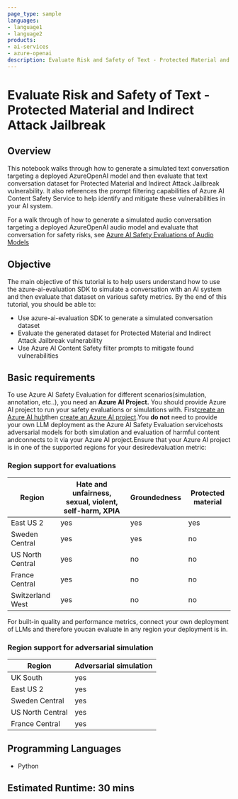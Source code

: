 ```yaml
---
page_type: sample
languages:
- language1
- language2
products:
- ai-services
- azure-openai
description: Evaluate Risk and Safety of Text - Protected Material and Indirect Attack Jailbreak
---
```

# Evaluate Risk and Safety of Text - Protected Material and Indirect Attack Jailbreak

## Overview

This notebook walks through how to generate a simulated text conversation targeting a deployed AzureOpenAI model and then evaluate that text conversation dataset for Protected Material and Indirect Attack Jailbreak vulnerability. It also references the prompt filtering capabilities of Azure AI Content Safety Service to help identify and mitigate these vulnerabilities in your AI system.

For a walk through of how to generate a simulated audio conversation targeting a deployed AzureOpenAI audio model and evaluate that conversation for safety risks, see [Azure AI Safety Evaluations of Audio Models](./AI_Judge_Evaluators_Safety_Risks_Audio/AI_Judge_Evaluators_Safety_Risks_Audio.ipynb)

## Objective

The main objective of this tutorial is to help users understand how to use the azure-ai-evaluation SDK to simulate a conversation with an AI system and then evaluate that dataset on various safety metrics. By the end of this tutorial, you should be able to:

- Use azure-ai-evaluation SDK to generate a simulated conversation dataset
- Evaluate the generated dataset for Protected Material and Indirect Attack Jailbreak vulnerability
- Use Azure AI Content Safety filter prompts to mitigate found vulnerabilities

## Basic requirements

To use Azure AI Safety Evaluation for different scenarios(simulation, annotation, etc..), you need an **Azure AI Project.** You should provide Azure AI project to run your safety evaluations or simulations with. First[create an Azure AI hub](https://learn.microsoft.com/en-us/azure/ai-studio/concepts/ai-resources)then [create an Azure AI project](https://learn.microsoft.com/en-us/azure/ai-studio/how-to/create-projects?tabs=ai-studio).You **do not** need to provide your own LLM deployment as the Azure AI Safety Evaluation servicehosts adversarial models for both simulation and evaluation of harmful content andconnects to it via your Azure AI project.Ensure that your Azure AI project is in one of the supported regions for your desiredevaluation metric:

### Region support for evaluations

| Region | Hate and unfairness, sexual, violent, self-harm, XPIA | Groundedness | Protected material |
| - | - | - | - |
|East US 2 | yes| yes | yes |
|Sweden Central | yes| yes | no|
|US North Central | yes| no | no |
|France Central | yes| no | no |
|Switzerland West| yes | no |no|

For built-in quality and performance metrics, connect your own deployment of LLMs and therefore youcan evaluate in any region your deployment is in.

### Region support for adversarial simulation

| Region | Adversarial simulation |
| - | - |
|UK South | yes|
|East US 2 | yes|
|Sweden Central | yes|
|US North Central | yes|
|France Central | yes|

## Programming Languages

- Python

## Estimated Runtime: 30 mins
